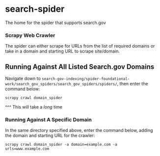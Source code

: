 # search-spider
The home for the spider that supports search.gov

### Scrapy Web Crawler
The spider can either scrape for URLs from the list of required domains or take in a domain and starting URL to scrape 
site/domain.

## Running Against All Listed Search.gov Domains
Navigate down to `search-gov-indexing/spider-foundational-work/search_gov_spiders/search_gov_spiders/spiders/`, then
enter the command below:
```commandline
scrapy crawl domain_spider
```
^^^ This will take a _long_ time
### Running Against A Specific Domain
In the same directory specified above, enter the command below, adding the domain and starting URL for the crawler:
```commandline
scrapy crawl domain_spider -a domain=example.com -a urls=www.example.com
```
